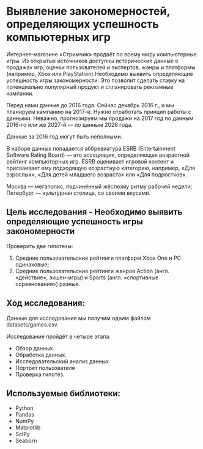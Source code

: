 # Выявление закономерностей, определяющих успешность компьютерных игр
Интернет-магазине «Стримчик» продаёт по всему миру компьютерные игры. Из открытых источников доступны исторические данные о продажах игр, оценки пользователей и экспертов, жанры и платформы (например, Xbox или PlayStation).Необходимо выявить определяющие успешность игры закономерности. Это позволит сделать ставку на потенциально популярный продукт и спланировать рекламные кампании.

Перед нами данные до 2016 года. Сейчас декабрь 2016 г., и мы планируем кампанию на 2017-й. Нужно отработать принцип работы с данными. Неважно, прогнозируем мы продажи на 2017 год по данным 2016-го или же 2027-й — по данным 2026 года.

Данные за 2016 год могут быть неполными.

В наборе данных попадается аббревиатура ESRB (Entertainment Software Rating Board) — это ассоциация, определяющая возрастной рейтинг компьютерных игр. ESRB оценивает игровой контент и присваивает ему подходящую возрастную категорию, например, «Для взрослых», «Для детей младшего возраста» или «Для подростков».



Москва — мегаполис, подчинённый жёсткому ритму рабочей недели;
Петербург — культурная столица, со своими вкусами.

## Цель исследования - Необходимо выявить определяющие успешность игры закономерности

Проверить две гипотезы:
1. Средние пользовательские рейтинги платформ Xbox One и PC одинаковые;
2. Средние пользовательские рейтинги жанров Action (англ. «действие», экшен-игры) и Sports (англ. «спортивные соревнования») разные.
       
## Ход исследования:

Данные для исследования мы получим одним файлом datasets/games.csv.

Исследование пройдёт в четыре этапа:

* Обзор данных.
* Обработка данных.
* Исследовательский анализ данных.
* Портрет пользователя
* Проверка гипотез.


## Используемые библиотеки:
* Python
* Pandas
* NumPy
* Matplotlib
* SciPy
* Seaborn
